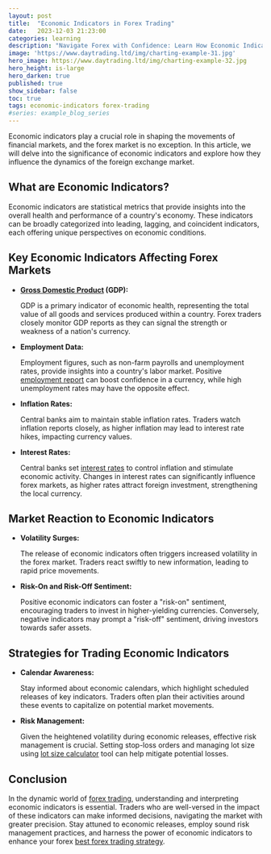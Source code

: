 ```yaml
---
layout: post
title:  "Economic Indicators in Forex Trading"
date:   2023-12-03 21:23:00
categories: learning
description: "Navigate Forex with Confidence: Learn How Economic Indicators Shape FOREX Markets for Informed Trading Success."
image: 'https://www.daytrading.ltd/img/charting-example-31.jpg'
hero_image: https://www.daytrading.ltd/img/charting-example-32.jpg
hero_height: is-large
hero_darken: true
published: true
show_sidebar: false
toc: true
tags: economic-indicators forex-trading
#series: example_blog_series
---
```


<p>Economic indicators play a crucial role in shaping the movements of financial markets, and the forex market is no exception. In this article, we will delve into the significance of economic indicators and explore how they influence the dynamics of the foreign exchange market.</p>

## What are Economic Indicators?
<p>Economic indicators are statistical metrics that provide insights into the overall health and performance of a country's economy. These indicators can be broadly categorized into leading, lagging, and coincident indicators, each offering unique perspectives on economic conditions.</p>

## Key Economic Indicators Affecting Forex Markets
<ul><li><strong><a href="https://www.daytrading.ltd/learning/gross-domestic-product">Gross Domestic Product</a> (GDP):</strong>
<p>GDP is a primary indicator of economic health, representing the total value of all goods and services produced within a country. Forex traders closely monitor GDP reports as they can signal the strength or weakness of a nation's currency.</p></li>

<li><strong>Employment Data:</strong> <p>Employment figures, such as non-farm payrolls and unemployment rates, provide insights into a country's labor market. Positive <a href="https://www.daytrading.ltd/learning/employment-report">employment report</a> can boost confidence in a currency, while high unemployment rates may have the opposite effect.</p></li>

<li><strong>Inflation Rates:</strong> <p>Central banks aim to maintain stable inflation rates. Traders watch inflation reports closely, as higher inflation may lead to interest rate hikes, impacting currency values.</p></li>

<li><strong>Interest Rates:</strong> <p>Central banks set <a href="https://www.daytrading.ltd/learning/interest-rates">interest rates</a> to control inflation and stimulate economic activity. Changes in interest rates can significantly influence forex markets, as higher rates attract foreign investment, strengthening the local currency.</p></li>
</ul>

## Market Reaction to Economic Indicators
<ul><li><strong>Volatility Surges:</strong>
<p>The release of economic indicators often triggers increased volatility in the forex market. Traders react swiftly to new information, leading to rapid price movements.</p></li>

<li><strong>Risk-On and Risk-Off Sentiment:</strong>
<p>Positive economic indicators can foster a "risk-on" sentiment, encouraging traders to invest in higher-yielding currencies. Conversely, negative indicators may prompt a "risk-off" sentiment, driving investors towards safer assets.</p></li>
</ul>

## Strategies for Trading Economic Indicators
<ul><li><strong>Calendar Awareness:</strong>
<p>Stay informed about economic calendars, which highlight scheduled releases of key indicators. Traders often plan their activities around these events to capitalize on potential market movements.</p></li>

<li><strong>Risk Management:</strong>
<p>Given the heightened volatility during economic releases, effective risk management is crucial. Setting stop-loss orders and managing lot size using <a href="https://www.daytrading.ltd/learning/forex-position-sizes-calculator">lot size calculator</a> tool can help mitigate potential losses.</p></li></ul>

## Conclusion
<p>In the dynamic world of <a href="https://www.daytrading.ltd/learning/what-is-forex-trading">forex trading</a>, understanding and interpreting economic indicators is essential. Traders who are well-versed in the impact of these indicators can make informed decisions, navigating the market with greater precision. Stay attuned to economic releases, employ sound risk management practices, and harness the power of economic indicators to enhance your forex <a href="https://www.daytrading.ltd/learning/best-forex-trading-strategy">best forex trading strategy</a>.</p>

<script type="application/ld+json">
{
  "@context": "https://schema.org",
  "@type": "FAQPage",
  "mainEntity": [
    {
      "@type": "Question",
      "name": "What are economic indicators?",
      "acceptedAnswer": {
        "@type": "Answer",
        "text": "Economic indicators are statistical metrics reflecting a country's economic health, influencing forex market dynamics."
      }
    },
    {
      "@type": "Question",
      "name": "How do GDP reports impact the forex market?",
      "acceptedAnswer": {
        "@type": "Answer",
        "text": "GDP reports signal a nation's economic strength or weakness, affecting forex traders' confidence in a currency."
      }
    },
    {
      "@type": "Question",
      "name": "Why are employment data crucial for forex trading?",
      "acceptedAnswer": {
        "@type": "Answer",
        "text": "Employment figures, like non-farm payrolls, impact currency values, providing insights into a country's labor market."
      }
    },
    {
      "@type": "Question",
      "name": "How do interest rates influence forex markets?",
      "acceptedAnswer": {
        "@type": "Answer",
        "text": "Changes in interest rates set by central banks can significantly affect forex markets, attracting or deterring foreign investment."
      }
    },
    {
      "@type": "Question",
      "name": "What strategies help navigate economic indicator releases?",
      "acceptedAnswer": {
        "@type": "Answer",
        "text": "Stay informed with economic calendars, employ risk management, and capitalize on market movements for effective forex trading."
      }
    }
  ]
}
</script>
